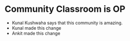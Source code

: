 # Community Classroom is OP

- Kunal Kushwaha says that this community is amazing.
- Kunal made this change
- Ankit made this change
